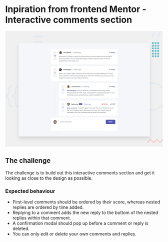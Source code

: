 # Inpiration from frontend Mentor - Interactive comments section

![Design preview for the Interactive comments section coding challenge](./design/desktop-preview.jpg)

## The challenge

The challenge is to build out this interactive comments section and get it looking as close to the design as possible.

### Expected behaviour

- First-level comments should be ordered by their score, whereas nested replies are ordered by time added.
- Replying to a comment adds the new reply to the bottom of the nested replies within that comment.
- A confirmation modal should pop up before a comment or reply is deleted.
- You can only edit or delete your own comments and replies.
